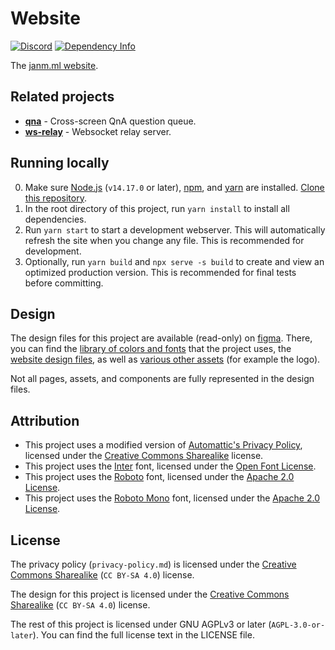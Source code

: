 # Website

[![Discord](https://img.shields.io/discord/677598544160358418)](https://janm.ml/discord)
[![Dependency Info](https://img.shields.io/david/janmml/web)](https://github.com/janmml/web)

The [janm.ml website](https://janm.ml).

## Related projects

- [**qna**](https://qna.janm.ml) - Cross-screen QnA question queue.
- [**ws-relay**](https://github.com/janmml/ws-relay) - Websocket relay server.

## Running locally

0. Make sure [Node.js](https://nodejs.org/) (`v14.17.0` or later), [npm](https://www.npmjs.com/), and [yarn](https://yarnpkg.com/) are installed. [Clone this repository](https://docs.github.com/en/github/creating-cloning-and-archiving-repositories/cloning-a-repository-from-github/cloning-a-repository).
1. In the root directory of this project, run `yarn install` to install all dependencies.
2. Run `yarn start` to start a development webserver. This will automatically refresh the site when you change any file. This is recommended for development.
3. Optionally, run `yarn build` and `npx serve -s build` to create and view an optimized production version. This is recommended for final tests before committing.

## Design

The design files for this project are available (read-only) on [figma](https://www.figma.com). There, you can find the [library of colors and fonts](https://www.figma.com/file/WgcBPSvtR8LJZq3oFMLFdp/library) that the project uses, the [website design files](https://www.figma.com/file/ESsWG7a5EDno1CBk0cOcXM/web), as well as [various other assets](https://www.figma.com/file/SfQFpmiB0SjptGIr3wpC1G/assets) (for example the logo).

Not all pages, assets, and components are fully represented in the design files.

## Attribution

- This project uses a modified version of [Automattic's Privacy Policy](https://github.com/Automattic/legalmattic), licensed under the [Creative Commons Sharealike](https://creativecommons.org/licenses/by-sa/4.0/) license.
- This project uses the [Inter](https://github.com/rsms/inter/) font, licensed under the [Open Font License](https://scripts.sil.org/OFL).
- This project uses the [Roboto](https://github.com/google/roboto/) font, licensed under the [Apache 2.0 License](http://www.apache.org/licenses/LICENSE-2.0).
- This project uses the [Roboto Mono](https://github.com/google/roboto/) font, licensed under the [Apache 2.0 License](http://www.apache.org/licenses/LICENSE-2.0).

## License

The privacy policy (`privacy-policy.md`) is licensed under the [Creative Commons Sharealike](https://creativecommons.org/licenses/by-sa/4.0/) (`CC BY-SA 4.0`) license.

The design for this project is licensed under the [Creative Commons Sharealike](https://creativecommons.org/licenses/by-sa/4.0/) (`CC BY-SA 4.0`) license.

The rest of this project is licensed under GNU AGPLv3 or later (`AGPL-3.0-or-later`). You can find the full license text in the LICENSE file.
